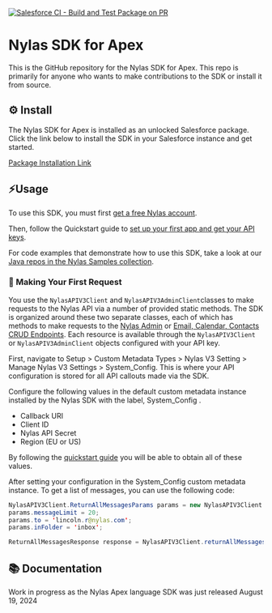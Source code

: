 [![Salesforce CI - Build and Test Package on PR](https://github.com/nylas/nylas-apex/actions/workflows/apex-tests-pr.yml/badge.svg?branch=main&event=check_suite)](https://github.com/nylas/nylas-apex/actions/workflows/apex-tests-pr.yml)

# Nylas SDK for Apex

This is the GitHub repository for the Nylas SDK for Apex. This repo is primarily for anyone who wants to make contributions to the SDK or install it from source.

## ⚙️ Install

The Nylas SDK for Apex is installed as an unlocked Salesforce package. Click the link below to install the SDK in your Salesforce instance and get started.

[Package Installation Link](https://login.salesforce.com/packaging/installPackage.apexp?p0=04tQk000000JPU9IAO)

## ⚡️Usage

To use this SDK, you must first [get a free Nylas account](https://dashboard-v3.nylas.com/login).

Then, follow the Quickstart guide to [set up your first app and get your API keys](https://developer.nylas.com/docs/v3-beta/v3-quickstart/).

For code examples that demonstrate how to use this SDK, take a look at our [Java repos in the Nylas Samples collection](https://github.com/orgs/nylas-samples/repositories?q=&type=all&language=java).

### 🚀 Making Your First Request

You use the `NylasAPIV3Client` and `NylasAPIV3AdminClient`classes to make requests to the Nylas API via a number of provided static methods. The SDK is organized around these two separate classes, each of which has methods to make requests to the [Nylas Admin](https://developer.nylas.com/docs/api/v3/admin/) or [Email, Calendar, Contacts CRUD Endpoints](https://developer.nylas.com/docs/api/v3/ecc/). Each resource is available through the `NylasAPIV3Client` or `NylasAPIV3AdminClient` objects configured with your API key.

First, navigate to Setup > Custom Metadata Types > Nylas V3 Setting > Manage Nylas V3 Settings > System_Config. This is where your API configuration is stored for all API callouts made via the SDK.

Configure the following values in the default custom metadata instance installed by the Nylas SDK with the label, System_Config .

- Callback URI
- Client ID
- Nylas API Secret
- Region (EU or US)

By following the [quickstart guide](https://developer.nylas.com/docs/v3-beta/v3-quickstart/) you will be able to obtain all of these values.

After setting your configuration in the System_Config custom metadata instance. To get a list of messages, you can use the following code:

```java
NylasAPIV3Client.ReturnAllMessagesParams params = new NylasAPIV3Client.ReturnAllMessagesParams();
params.messageLimit = 20;
params.to = 'lincoln.r@nylas.com';
params.inFolder = 'inbox';

ReturnAllMessagesResponse response = NylasAPIV3Client.returnAllMessages('grant-id', params);
```

## 📚 Documentation

Work in progress as the Nylas Apex language SDK was just released August 19, 2024
